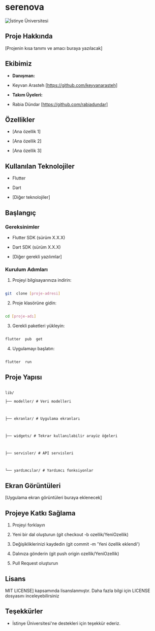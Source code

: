 # serenova

![İstinye Üniversitesi](https://unitededucation.com/_next/image?url=https%3A%2F%2Fwww.unitededucation.com%2Flinklogoch%2Fistinye-university-logo.png&w=3840&q=75)

## Proje Hakkında

[Projenin kısa tanımı ve amacı buraya yazılacak]


## Ekibimiz

-  **Danışman:** 
- Keyvan Arasteh [https://github.com/keyvanarasteh]

-  **Takım Üyeleri:**

- Rabia Dündar [https://github.com/rabiadundar]

  

## Özellikler

- [Ana özellik 1]

- [Ana özellik 2]

- [Ana özellik 3]

  

## Kullanılan Teknolojiler

- Flutter

- Dart

- [Diğer teknolojiler]

  

## Başlangıç

  

### Gereksinimler

- Flutter SDK (sürüm X.X.X)

- Dart SDK (sürüm X.X.X)

- [Diğer gerekli yazılımlar]

### Kurulum Adımları

1. Projeyi bilgisayarınıza indirin:

```bash

git  clone [proje-adresi]

```

  

2. Proje klasörüne gidin:

```bash

cd [proje-adı]

```

  

3. Gerekli paketleri yükleyin:

```bash

flutter  pub  get

```

  

4. Uygulamayı başlatın:

```bash

flutter  run

```

  

## Proje Yapısı

```

lib/

├── modeller/ # Veri modelleri

  

├── ekranlar/ # Uygulama ekranları

  

├── widgets/ # Tekrar kullanılabilir arayüz öğeleri

  

├── servisler/ # API servisleri

  

└── yardımcılar/ # Yardımcı fonksiyonlar

```

  

## Ekran Görüntüleri

[Uygulama ekran görüntüleri buraya eklenecek]

  

## Projeye Katkı Sağlama

1. Projeyi forklayın

  

2. Yeni bir dal oluşturun (git checkout -b ozellik/YeniOzellik)

  

3. Değişikliklerinizi kaydedin (git commit -m 'Yeni özellik eklendi')

  

4. Dalınıza gönderin (git push origin ozellik/YeniOzellik)

5. Pull Request oluşturun

  

## Lisans

MIT LICENSE] kapsamında lisanslanmıştır. Daha fazla bilgi için LICENSE dosyasını inceleyebilirsiniz

  

## Teşekkürler

- İstinye Üniversitesi'ne destekleri için teşekkür ederiz.
